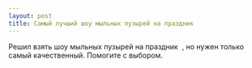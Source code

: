 ```yaml
---
layout: post 
title: Самый лучший шоу мыльных пузырей на праздник ‌ ‌ 
--- 
```

Решил взять шоу мыльных пузырей на праздник ‌ ‌, но нужен только самый качественный. Помогите с выбором.